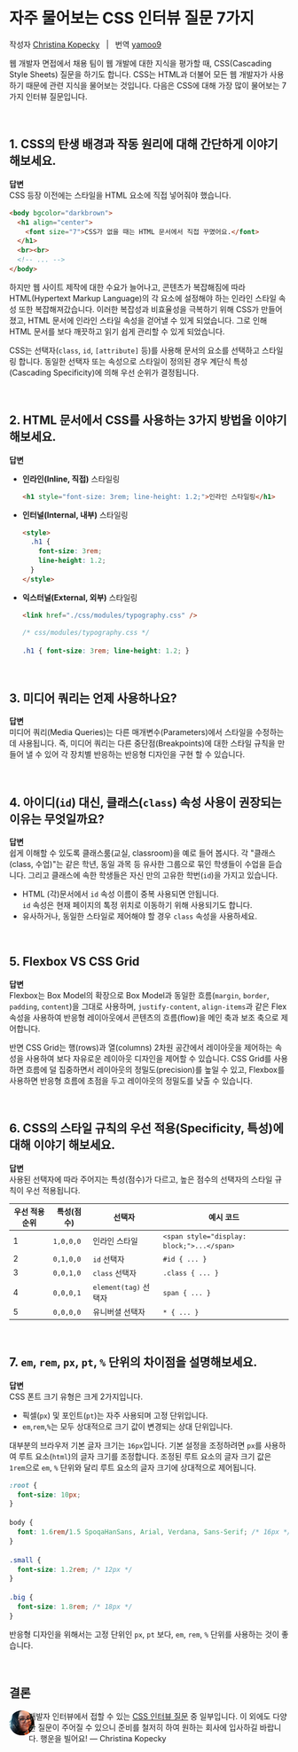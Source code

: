 # 자주 물어보는 CSS 인터뷰 질문 7가지

작성자 [Christina Kopecky](https://www.linkedin.com/in/cmvnk/) &nbsp; | &nbsp; 번역 [yamoo9](https://facebook.com/yamoo9)

<!-- https://blog.repl.it/Top-7-CSS-Interview-Questions-career-karma -->

웹 개발자 면접에서 채용 팀이 웹 개발에 대한 지식을 평가할 때, CSS(Cascading Style Sheets) 질문을 하기도 합니다.
CSS는 HTML과 더불어 모든 웹 개발자가 사용하기 때문에 관련 지식을 물어보는 것입니다. 다음은 CSS에 대해 가장 많이 물어보는 7가지 인터뷰 질문입니다.

<br/>

## 1. CSS의 탄생 배경과 작동 원리에 대해 간단하게 이야기 해보세요.

**답변**<br/>
CSS 등장 이전에는 스타일을 HTML 요소에 직접 넣어줘야 했습니다. 

```html
<body bgcolor="darkbrown">
  <h1 align="center">
    <font size="7">CSS가 없을 때는 HTML 문서에서 직접 꾸몄어요.</font>
  </h1>
  <br><br>
  <!-- ... -->
</body>
```

하지만 웹 사이트 제작에 대한 수요가 늘어나고, 콘텐츠가 복잡해짐에 따라 HTML(Hypertext Markup Language)의 각 요소에 설정해야 하는 인라인 스타일 속성 또한 복잡해져갔습니다.
이러한 복잡성과 비효율성을 극복하기 위해 CSS가 만들어졌고, HTML 문서에 인라인 스타일 속성을 걷어낼 수 있게 되었습니다. 그로 인해 HTML 문서를 보다 깨끗하고 읽기 쉽게 관리할 수 있게 되었습니다.

CSS는 선택자(`class`, `id`, `[attribute]` 등)를 사용해 문서의 요소를 선택하고 스타일링 합니다. 
동일한 선택자 또는 속성으로 스타일이 정의된 경우 계단식 특성(Cascading Specificity)에 의해 우선 순위가 결정됩니다.

<br/>

## 2. HTML 문서에서 CSS를 사용하는 3가지 방법을 이야기 해보세요.

**답변**<br/>

- **인라인(Inline, 직접)** 스타일링

  ```html
  <h1 style="font-size: 3rem; line-height: 1.2;">인라인 스타일링</h1>
  ```
- **인터널(Internal, 내부)** 스타일링

  ```html
  <style>
    .h1 {
      font-size: 3rem; 
      line-height: 1.2;
    }
  </style>
  ```
- **익스터널(External, 외부)** 스타일링

  ```html
  <link href="./css/modules/typography.css" />
  ```
  ```css
  /* css/modules/typography.css */

  .h1 { font-size: 3rem; line-height: 1.2; }
  ```

<br/>

## 3. 미디어 쿼리는 언제 사용하나요?

**답변**<br/> 
미디어 쿼리(Media Queries)는 다른 매개변수(Parameters)에서 스타일을 수정하는 데 사용됩니다. 
즉, 미디어 쿼리는 다른 중단점(Breakpoints)에 대한 스타일 규칙을 만들어 낼 수 있어 각 장치별 반응하는 반응형 디자인을 구현 할 수 있습니다.

<br/>

## 4. 아이디(`id`) 대신, 클래스(`class`) 속성 사용이 권장되는 이유는 무엇일까요?

**답변**<br/> 
쉽게 이해할 수 있도록 클래스룸(교실, classroom)을 예로 들어 봅시다.
각 "클래스(class, 수업)"는 같은 학년, 동일 과목 등 유사한 그룹으로 묶인 학생들이 수업을 듣습니다.
그리고 클래스에 속한 학생들은 자신 만의 고유한 학번(`id`)을 가지고 있습니다.

- HTML (각)문서에서 `id` 속성 이름이 중복 사용되면 안됩니다.<br/>
`id` 속성은 현재 페이지의 톡정 위치로 이동하기 위해 사용되기도 합니다.
- 유사하거나, 동일한 스타일로 제어해야 할 경우 `class` 속성을 사용하세요.

<br/>

## 5. Flexbox VS CSS Grid

**답변**<br/>
Flexbox는 Box Model의 확장으로 Box Model과 동일한 흐름(`margin`, `border`, `padding`, `content`)을 그대로 사용하며,
`justify-content`, `align-items`과 같은 Flex 속성을 사용하여 반응형 레이아웃에서 콘텐츠의 흐름(flow)을 메인 축과 보조 축으로 제어합니다.

반면 CSS Grid는 행(rows)과 열(columns) 2차원 공간에서 레이아웃을 제어하는 ​​속성을 사용하여 보다 자유로운 레이아웃 디자인을 제어할 수 있습니다.
CSS Grid를 사용하면 흐름에 덜 집중하면서 레이아웃의 정밀도(precision)를 높일 수 있고, Flexbox를 사용하면 반응형 흐름에 초점을 두고 레이아웃의 정밀도를 낮출 수 있습니다.

<br/>

## 6. CSS의 스타일 규칙의 우선 적용(Specificity, 특성)에 대해 이야기 해보세요.

**답변**<br/>
사용된 선택자에 따라 주어지는 특성(점수)가 다르고, 높은 점수의 선택자의 스타일 규칙이 우선 적용됩니다.

우선 적용 순위 | 특성(점수) | 선택자 | 예시 코드
--- | --- | --- | ---
1 | `1,0,0,0` | 인라인 스타일 | `<span style="display: block;">...</span>`
2 | `0,1,0,0` | `id` 선택자 | `#id { ... }`
3 | `0,0,1,0` | `class` 선택자 | `.class { ... }`
4 | `0,0,0,1` | `element(tag)` 선택자 | `span { ... }`
5 | `0,0,0,0` | 유니버셜 선택자 | `* { ... }`

<br/>

## 7. `em`, `rem`, `px`, `pt`, `%` 단위의 차이점을 설명해보세요.

**답변**<br/> 
CSS 폰트 크기 유형은 크게 2가지입니다.

- 픽셀(`px`) 및 포인트(`pt`)는 자주 사용되며 고정 단위입니다.
- `em`,`rem`,`%`는 모두 상대적으로 크기 값이 변경되는 상대 단위입니다.

대부분의 브라우저 기본 글자 크기는 `16px`입니다. 
기본 설정을 조정하려면 `px`를 사용하여 루트 요소(`html`)의 글자 크기를 조정합니다. 
조정된 루트 요소의 글자 크기 값은 `1rem`으로 `em`, `%` 단위와 달리 루트 요소의 글자 크기에 상대적으로 제어됩니다.

```css
:root {
  font-size: 10px;
}

body {
  font: 1.6rem/1.5 SpoqaHanSans, Arial, Verdana, Sans-Serif; /* 16px */
}

.small {
  font-size: 1.2rem; /* 12px */
}

.big {
  font-size: 1.8rem; /* 18px */
}
```

반응형 디자인을 위해서는 고정 단위인 `px`, `pt` 보다, `em`, `rem`, `%` 단위를 사용하는 것이 좋습니다.

<br/>

## 결론

<img align="left" src="../assets/christina.jpg" alt="" style="margin-right: -10px;" />

개발자 인터뷰에서 접할 수 있는 [CSS 인터뷰 질문](https://careerkarma.com/blog/css-interview-questions) 중 일부입니다. 이 외에도 다양한 질문이 주어질 수 있으니 
준비를 철저히 하여 원하는 회사에 입사하길 바랍니다. 행운을 빌어요! — Christina Kopecky

